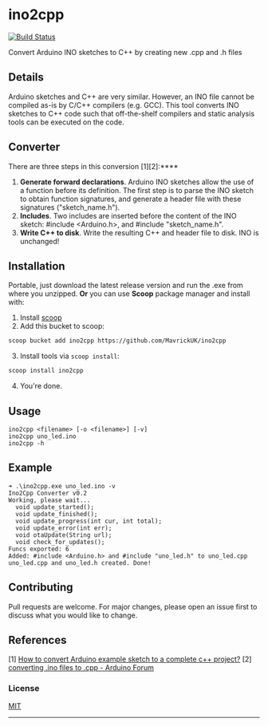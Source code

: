 # ino2cpp
[![Build Status](https://github.com/tj/commander.js/workflows/build/badge.svg)](https://github.com/tj/commander.js/actions?query=workflow%3A%22build%22)

Convert Arduino INO sketches to C++ by creating new .cpp and .h files


## Details

Arduino sketches and C++ are very similar.
However, an INO file cannot be compiled as-is by C/C++ compilers (e.g. GCC).
This tool converts INO sketches to C++ code such that off-the-shelf compilers and static analysis tools can be executed on the code.

## Converter
There are three steps in this conversion [1][2]:****
1. **Generate forward declarations**. Arduino INO sketches allow the use of a function before its definition. The first step is to parse the INO sketch to obtain function signatures, and generate a header file with these signatures ("sketch_name.h").
2. **Includes**. Two includes are inserted before the content of the INO sketch: #include <Arduino.h>, and #include "sketch_name.h".
3. **Write C++ to disk**. Write the resulting C++ and header file to disk. INO is unchanged!

## Installation
Portable, just download the latest release version and run the .exe from where you unzipped.
**Or** you can use **Scoop** package manager and install with:
1. Install [scoop](https://github.com/lukesampson/scoop)
2. Add this bucket to scoop:
```bash
scoop bucket add ino2cpp https://github.com/MavrickUK/ino2cpp
```
3. Install tools via `scoop install`:
```bash
scoop install ino2cpp
```
4. You're done.
## Usage
```
ino2cpp <filename> [-o <filename>] [-v]
ino2cpp uno_led.ino
ino2cpp -h
```

## Example
```
➜ .\ino2cpp.exe uno_led.ino -v
Ino2Cpp Converter v0.2
Working, please wait...
  void update_started();
  void update_finished();
  void update_progress(int cur, int total);
  void update_error(int err);
  void otaUpdate(String url);
  void check_for_updates();
Funcs exported: 6
Added: #include <Arduino.h> and #include "uno_led.h" to uno_led.cpp
uno_led.cpp and uno_led.h created. Done!
```

## Contributing

Pull requests are welcome. For major changes, please open an issue first to discuss what you would like to change.

## References
[1] [How to convert Arduino example sketch to a complete c++ project?](https://arduino.stackexchange.com/questions/32998/how-to-convert-arduino-example-sketch-to-a-complete-c-project)
[2] [converting .ino files to .cpp - Arduino Forum](https://forum.arduino.cc/t/converting-ino-files-to-cpp/226366)

### License
[MIT](https://choosealicense.com/licenses/mit/)
****
